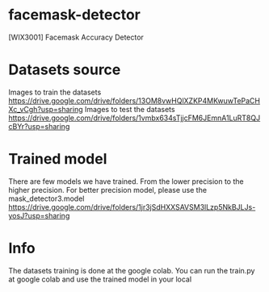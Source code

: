 # facemask-detector
[WIX3001] Facemask Accuracy Detector

# Datasets source
Images to train the datasets
https://drive.google.com/drive/folders/13OM8vwHQlXZKP4MKwuwTePaCHXc_vCgh?usp=sharing
Images to test the datasets
https://drive.google.com/drive/folders/1vmbx634sTjjcFM6JEmnA1LuRT8QJcBYr?usp=sharing

#  Trained model
There are few models we have trained. From the lower precision to the higher precision. For better precision model, please use the mask_detector3.model
https://drive.google.com/drive/folders/1jr3jSdHXXSAVSM3lLzp5NkBJLJs-yosJ?usp=sharing

#  Info
The datasets training is done at the google colab. You can run the train.py at google colab and use the trained model in your local

